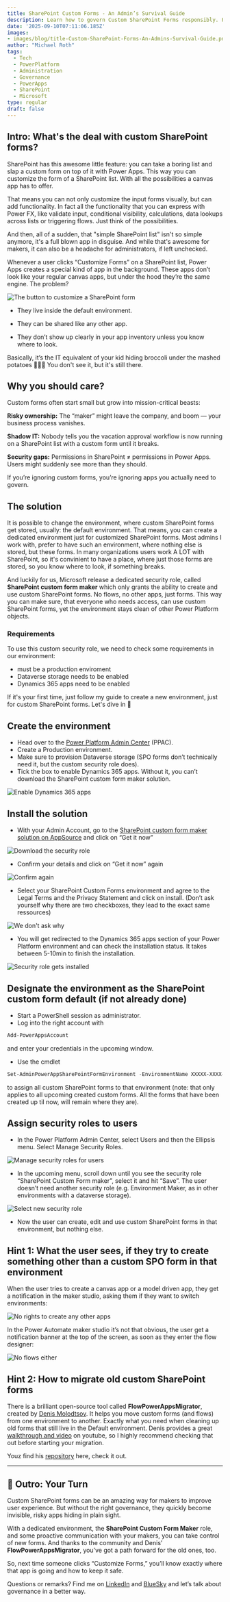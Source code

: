 ```yaml
---
title: SharePoint Custom Forms - An Admin’s Survival Guide
description: Learn how to govern Custom SharePoint Forms responsibly. From environment strategy to migrating old forms with FlowPowerAppsMigrator.
date: '2025-09-10T07:11:06.185Z'
images: 
- images/blog/title-Custom-SharePoint-Forms-An-Admins-Survival-Guide.png
author: "Michael Roth"
tags:
  - Tech
  - PowerPlatform
  - Administration
  - Governance
  - PowerApps
  - SharePoint
  - Microsoft
type: regular
draft: false
---
```


## Intro: What's the deal with custom SharePoint forms?

SharePoint has this awesome little feature: you can take a boring list and slap a custom form on top of it with Power Apps. This way you can customize the form of a SharePoint list. With all the possibilities a canvas app has to offer. 

That means you can not only customize the input forms visually, but can add functionality. In fact all the functionality that you can express with Power FX, like validate input, conditional visibility, calculations, data lookups across lists or triggering flows. Just think of the possibilities. 

And then, all of a sudden, that "simple SharePoint list" isn't so simple anymore, it's a full blown app in disguise. And while that's awesome for makers, it can also be a headache for administrators, if left unchecked.

Whenever a user clicks “Customize Forms” on a SharePoint list, Power Apps creates a special kind of app in the background. These apps don’t look like your regular canvas apps, but under the hood they’re the same engine. The problem?

![The button to customize a SharePoint form](/images/CustomSharePointForms_1.jpg)

- They live inside the default environment.

- They can be shared like any other app.

- They don’t show up clearly in your app inventory unless you know where to look.

Basically, it’s the IT equivalent of your kid hiding broccoli under the mashed potatoes 🥦🤷‍♂️ You don't see it, but it's still there.

## Why you should care?

Custom forms often start small but grow into mission-critical beasts:

**Risky ownership:** The “maker” might leave the company, and boom — your business process vanishes.

**Shadow IT:** Nobody tells you the vacation approval workflow is now running on a SharePoint list with a custom form until it breaks.

**Security gaps:** Permissions in SharePoint ≠ permissions in Power Apps. Users might suddenly see more than they should.

If you’re ignoring custom forms, you’re ignoring apps you actually need to govern.

## The solution

It is possible to change the environment, where custom SharePoint forms get stored, usually: the default environment. That means, you can create a dedicated environment just for customized SharePoint forms. Most admins I work with, prefer to have such an environment, where nothing else is stored, but these forms. In many organizations users work A LOT with SharePoint, so it's convinient to have a place, where just those forms are stored, so you know where to look, if something breaks.

And luckily for us, Microsoft release a dedicated security role, called **SharePoint custom form maker** which only grants the ability to create and use custom SharePoint forms. No flows, no other apps, just forms. 
This way you can make sure, that everyone who needs access, can use custom SharePoint forms, yet the environment stays clean of other Power Platform objects.

### Requirements 

To use this custom security role, we need to check some requirements in our environment:
- must be a production enviroment
- Dataverse storage needs to be enabled
- Dynamics 365 apps need to be enabled

If it's your first time, just follow my guide to create a new environment, just for custom SharePoint forms. Let's dive in 🤿

## Create the environment

-	Head over to the [Power Platform Admin Center](aka.ms/ppac) (PPAC).
-	Create a Production environment.
-	Make sure to provision Dataverse storage (SPO forms don’t technically need it, but the custom security role does).
-	Tick the box to enable Dynamics 365 apps. Without it, you can’t download  the SharePoint custom form maker solution.

![Enable Dynamics 365 apps](/images/CustomSharePointForms_2.jpg)

## Install the solution

-	With your Admin Account, go to the [SharePoint custom form maker solution on AppSource](https://appsource.microsoft.com/product/dynamics-365/mscrm.sharepointcustomformmaker) and click on “Get it now”

![Download the security role](/images/CustomSharePointForms_3.jpg)

-	Confirm your details and click on “Get it now” again

![Confirm again](/images/CustomSharePointForms_4.jpg)

-	Select your SharePoint Custom Forms environment and agree to the Legal Terms and the Privacy Statement and click on install. 
(Don’t ask yourself why there are two checkboxes, they lead to the exact same ressources)

![We don't ask why](/images/CustomSharePointForms_5.jpg)

-	You will get redirected to the Dynamics 365 apps section of your Power Platform environment and can check the installation status. It takes between 5-10min to finish the installation.

![Security role gets installed](/images/CustomSharePointForms_6.jpg)

## Designate the environment as the SharePoint custom form default (if not already done)

-	Start a PowerShell session as administrator.
-	Log into the right account with 
```powershell
Add-PowerAppsAccount
```
 and enter your credentials in the upcoming window.
-	Use the cmdlet 
```powershell
Set-AdminPowerAppSharePointFormEnvironment -EnvironmentName XXXXX-XXXX-XXXX-XXXX-XXXXXXXXXXXX
```
 to assign all custom SharePoint forms to that environment (note: that only applies to all upcoming created custom forms. All the forms that have been created up til now, will remain where they are).  

## Assign security roles to users

-	In the Power Platform Admin Center, select Users and then the Ellipsis menu. Select Manage Security Roles. 

![Manage security roles for users](/images/CustomSharePointForms_7.jpg)

-	In the upcoming menu, scroll down until you see the security role “SharePoint Custom Form maker”, select it and hit “Save”. The user doesn’t need another security role (e.g. Environment Maker, as in other environments with a dataverse storage).

![Select new security role](/images/CustomSharePointForms_8.jpg)

-	Now the user can create, edit and use custom SharePoint forms in that environment, but nothing else.

## Hint 1: What the user sees, if they try to create something other than a custom SPO form in that environment

When the user tries to create a canvas app or a model driven app, they get a notification in the maker studio, asking them if they want to switch environments:

![No rights to create any other apps](/images/CustomSharePointForms_9.jpg)

In the Power Automate maker studio it’s not that obvious, the user get a notification banner at the top of the screen, as soon as they enter the flow designer:

![No flows either](/images/CustomSharePointForms_10.jpg)

## Hint 2: How to migrate old custom SharePoint forms  

There is a brilliant open-source tool called **FlowPowerAppsMigrator**, created by [Denis Molodtsov](https://github.com/Zerg00s). It helps you move custom forms (and flows) from one environment to another. Exactly what you need when cleaning up old forms that still live in the Default environment. Denis provides a great [walkthrough and video](https://www.youtube.com/watch?v=06io-y3pMKU&t=2s) on youtube, so I highly recommend checking that out before starting your migration.

Youz find his [repository](https://github.com/Zerg00s/FlowPowerAppsMigrator) here, check it out.

---

## 🧵 Outro: Your Turn  

Custom SharePoint forms can be an amazing way for makers to improve user experience. But without the right governance, they quickly become invisible, risky apps hiding in plain sight.  

With a dedicated environment, the **SharePoint Custom Form Maker** role, and some proactive communication with your makers, you can take control of new forms. And thanks to the community and Denis’ **FlowPowerAppsMigrator**, you’ve got a path forward for the old ones, too.  

So, next time someone clicks “Customize Forms,” you’ll know exactly where that app is going and how to keep it safe.  

Questions or remarks? Find me on [LinkedIn](https://www.linkedin.com/in/michaelroth42/) and [BlueSky](https://bsky.app/profile/michael42.bsky.social) and let’s talk about governance in a better way.
